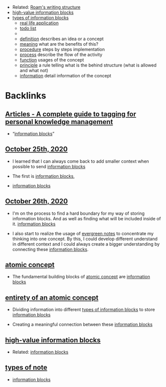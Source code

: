 - Related: [Roam's writing structure](<Roam's writing structure.md>)
- [high-value information blocks](<high-value information blocks.md>)
- [types of information blocks](<types of information blocks.md>)
    - [real life application](<real life application.md>)
    - [todo list](<todo list.md>)
    - 
    - [definition](<definition.md>) describes an idea or a concept
    - [meaning](<meaning.md>) what are the benefits of this?
    - [procedure](<procedure.md>) steps by steps implementation
    - [process](<process.md>) describe the flow of the activity
    - [function](<function.md>) usages of the concept
    - [principle](<principle.md>) a rule telling what is the behind structure (what is allowed and what not)
    - [information](<information.md>) detail information of the concept

# Backlinks
## [Articles - A complete guide to tagging for personal knowledge management](<Articles - A complete guide to tagging for personal knowledge management.md>)
- “[information blocks](<information blocks.md>)”

## [October 25th, 2020](<October 25th, 2020.md>)
- I learned that I can always come back to add smaller context when possible to send [information blocks](<information blocks.md>)

- The first is [information blocks](<information blocks.md>),

- [information blocks](<information blocks.md>)

## [October 26th, 2020](<October 26th, 2020.md>)
- I'm on the process to find a hard boundary for my way of storing information blocks. And as well as finding what will be included inside of it. [information blocks](<information blocks.md>)

- I also start to realize the usage of [evergreen notes](<evergreen notes.md>) to concentrate my thinking into one concept. By this, I could develop different understand in different context and I could always create a bigger understanding by connecting these [information blocks](<information blocks.md>).

## [atomic concept](<atomic concept.md>)
- The fundamental building blocks of [atomic concept](<atomic concept.md>) are [information blocks](<information blocks.md>)

## [entirety of an atomic concept](<entirety of an atomic concept.md>)
- Dividing information into different [types of information blocks](<types of information blocks.md>) to store [information blocks](<information blocks.md>)

- Creating a meaningful connection between these [information blocks](<information blocks.md>)

## [high-value information blocks](<high-value information blocks.md>)
- Related: [information blocks](<information blocks.md>)

## [types of note](<types of note.md>)
- [information blocks](<information blocks.md>)

